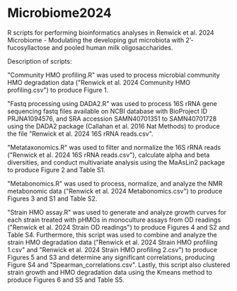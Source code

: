 # Microbiome2024
R scripts for performing bioinformatics analyses in Renwick et al. 2024 Microbiome - Modulating the developing gut microbiota with 2’-fucosyllactose and pooled human milk oligosaccharides.

Description of scripts:

"Community HMO profiling.R" was used to process microbial community HMO degradation data ("Renwick et al. 2024 Community HMO profiling.csv") to produce Figure 1.

"Fastq processing using DADA2.R" was used to process 16S rRNA gene sequencing fastq files available on NCBI database with BioProject ID PRJNA1094576, and SRA accession SAMN40701351 to SAMN40701728 using the DADA2 package (Callahan et al. 2016 Nat Methods) to produce the file "Renwick et al. 2024 16S rRNA reads.csv".

"Metataxonomics.R" was used to filter and normalize the 16S rRNA reads ("Renwick et al. 2024 16S rRNA reads.csv"), calculate alpha and beta diversities, and conduct multivariate analysis using the MaAsLin2 package to produce Figure 2 and Table S1. 

"Metabonomics.R" was used to process, normalize, and analyze the NMR metabonomic data ("Renwick et al. 2024 Metabonomics.csv") to produce Figures 3 and S1 and Table S2.

"Strain HMO assay.R" was used to generate and analyze growth curves for each strain treated with pHMOs in monoculture assays from OD readings ("Renwick et al. 2024 Strain OD readings") to produce Figures 4 and S2 and Table S4. Furthermore, this script was used to combine and analyze the strain HMO degradation data ("Renwick et al. 2024 Strain HMO profiling 1.csv" and "Renwick et al. 2024 Strain HMO profiling 2.csv") to produce Figures 5 and S3 and determine any significant correlations, producing Figure S4 and "Spearman_correlations.csv". Lastly, this script also clustered strain growth and HMO degradation data using the Kmeans method to produce Figures 6 and S5 and Table S5.

